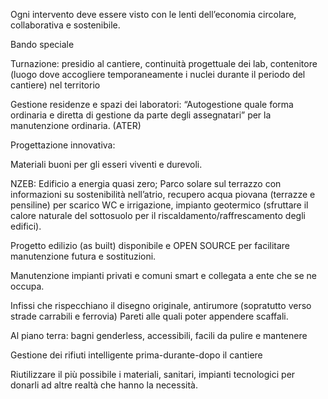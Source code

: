 Ogni intervento deve essere visto con le lenti dell’economia circolare, collaborativa e sostenibile.

Bando speciale

Turnazione: presidio al cantiere, continuità progettuale dei lab, contenitore (luogo dove accogliere temporaneamente i nuclei durante il periodo del cantiere) nel territorio

Gestione residenze e spazi dei laboratori: “Autogestione quale forma ordinaria e diretta di gestione da parte degli assegnatari” per la manutenzione ordinaria. (ATER)

Progettazione innovativa: 

Materiali buoni per gli esseri viventi e durevoli. 

NZEB: Edificio a energia quasi zero; Parco solare sul terrazzo con informazioni su sostenibilità nell’atrio, recupero acqua piovana (terrazze e pensiline) per scarico WC e irrigazione, impianto geotermico (sfruttare il calore naturale del sottosuolo per il riscaldamento/raffrescamento degli edifici).

Progetto edilizio (as built) disponibile e OPEN SOURCE per facilitare manutenzione futura e sostituzioni.

Manutenzione impianti privati e comuni smart e collegata a ente che se ne occupa.

Infissi che rispecchiano il disegno originale, antirumore (sopratutto verso strade carrabili e ferrovia)
Pareti alle quali poter appendere scaffali.

Al piano terra: bagni genderless, accessibili, facili da pulire e mantenere

Gestione dei rifiuti intelligente prima-durante-dopo il cantiere

Riutilizzare il più possibile i materiali, sanitari, impianti tecnologici per donarli ad altre realtà che hanno la necessità.
